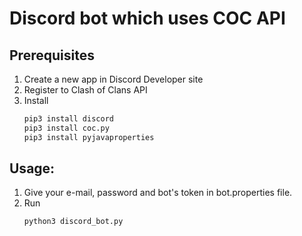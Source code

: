 # Discord bot which uses COC API
## Prerequisites
1. Create a new app in Discord Developer site
2. Register to Clash of Clans API
3. Install
    ```bash
    pip3 install discord
    pip3 install coc.py
    pip3 install pyjavaproperties
    ```
## Usage:
1. Give your e-mail, password and bot's token in bot.properties file.
2. Run
   ```bash
   python3 discord_bot.py
   ```
